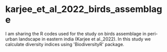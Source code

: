 # karjee_et_al_2022_birds_assemblage
I am sharing the R codes used for the study on birds assemblage in peri-urban landscape in eastern india (Karjee et al.,2022).  In this study we calculate diversity indices using 'BiodiversityR' package.

